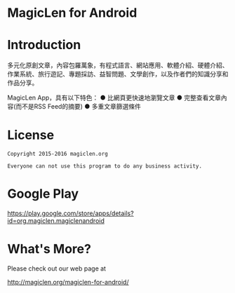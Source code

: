 MagicLen for Android
=================================

# Introduction

多元化原創文章，內容包羅萬象，有程式語言、網站應用、軟體介紹、硬體介紹、作業系統、旅行遊記、專題採訪、益智問題、文學創作，以及作者們的知識分享和作品分享。

MagicLen App，具有以下特色：
    ● 比網頁更快速地瀏覽文章
    ● 完整查看文章內容(而不是RSS Feed的摘要)
    ● 多重文章篩選條件

# License

    Copyright 2015-2016 magiclen.org

    Everyone can not use this program to do any business activity.

# Google Play

https://play.google.com/store/apps/details?id=org.magiclen.magiclenandroid

# What's More?

Please check out our web page at

http://magiclen.org/magiclen-for-android/
